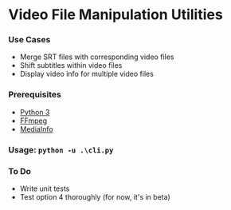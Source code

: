 # Video File Manipulation Utilities

### Use Cases
- Merge SRT files with corresponding video files
- Shift subtitles within video files
- Display video info for multiple video files

### Prerequisites
  - [Python 3](https://www.python.org/downloads/)
  - [FFmpeg](https://www.ffmpeg.org/download.html)
  - [MediaInfo](https://mediaarea.net/en/MediaInfo)

### Usage: `python -u .\cli.py`

### To Do
  - Write unit tests
  - Test option 4 thoroughly (for now, it's in beta)
